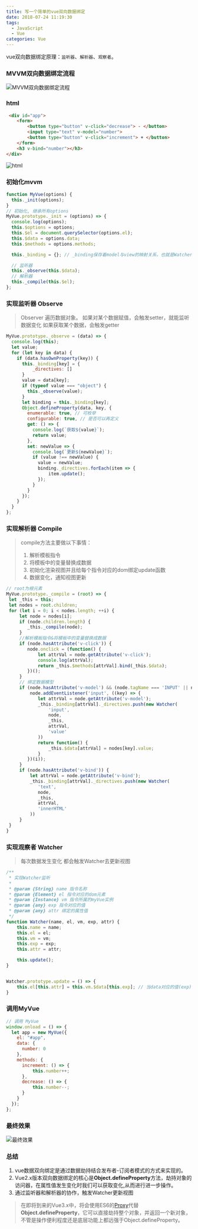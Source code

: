 ```yaml
---
title: 写一个简单的vue双向数据绑定
date: 2018-07-24 11:19:30
tags: 
  - JavaScript
  - Vue
categories: Vue
---
```


vue双向数据绑定原理：`监听器`、`解析器`、`观察者`。

<!-- more -->


### MVVM双向数据绑定流程

![MVVM双向数据绑定流程](https://yechuanjie-image.oss-cn-beijing.aliyuncs.com/18-7-24/64201803.jpg)

### html

```html
 <div id="app">
    <form>
        <button type="button" v-click="decrease"> - </button>
        <input type="text" v-model="number">
        <button type="button" v-click="increment"> + </button>
    </form>
    <h3 v-bind="number"></h3>
</div>
```
![html](https://yechuanjie-image.oss-cn-beijing.aliyuncs.com/18-7-24/92465283.jpg)

### 初始化mvvm

```javascript
function MyVue(options) {
  this._init(options);
}
// 初始化, 继承所有options
MyVue.prototype._init = (options) => {
  console.log(options);
  this.$options = options;
  this.$el = document.querySelector(options.el);
  this.$data = options.data;
  this.$methods = options.methods;

  this._binding = {}; // _binding保存着model与view的映射关系，也就是Watcher的实例。当model改变时，会触发其中的指令类更新，保证view也能实时更新

  // 监听器
  this._observe(this.$data);
  // 解析器
  this._compile(this.$el);
};
```

### 实现监听器 Observe

> Observer 遍历数据对象。
> 如果对某个数据赋值，会触发setter，就能监听数据变化
> 如果获取某个数据，会触发getter

```javascript
MyVue.prototype._observe = (data) => {
  console.log(this);
  let value;
  for (let key in data) {
    if (data.hasOwnProperty(key)) {
      this._binding[key] = {
          _directives: []
      }
      value = data[key];
      if (typeof value === "object") {
        this._observe(value);
      }
      let binding = this._binding[key];
      Object.defineProperty(data, key, {
        enumerable: true, // 可枚举
        configurable: true, // 是否可以再定义
        get: () => {
          console.log(`获取${value}`);
          return value;
        },
        set: newValue => {
          console.log(`更新${newValue}`);
          if (value !== newValue) {
            value = newValue;
            binding._directives.forEach(item => {
                item.update();
            });
          }
        }
      });
    }
  }
};
```

### 实现解析器 Compile
> compile方法主要做以下事情：
> 1. 解析模板指令
> 2. 将模板中的变量替换成数据
> 3. 初始化渲染视图并且给每个指令对应的dom绑定update函数
> 4. 数据变化，通知视图更新

```javascript
// root为根元素
MyVue.prototype._compile = (root) => {
 let _this = this;
 let nodes = root.children;
 for (let i = 0; i < nodes.length; ++i) {
     let node = nodes[i];
     if (node.children.length) {
        _this._compile(node);
     }
     //解析模板指令&将模板中的变量替换成数据
     if (node.hasAttribute('v-click')) {
        node.onclick = (function() {
            let attrVal = node.getAttribute('v-click');
            console.log(attrVal);
            return _this.$methods[attrVal].bind(_this.$data);
        })();
     }
     // 绑定数据模型
     if (node.hasAttribute('v-model') && (node.tagName === 'INPUT' || node.tagName === 'TEXTAREA')) {
         node.addEventListener('input', ((key) => {
            let attrVal = node.getAttribute('v-model');
            _this._binding[attrVal]._directives.push(new Watcher(
                'input',
                node,
                _this,
                attrVal,
                'value'
            ))
            return function() {
                _this.$data[attrVal] = nodes[key].value;
            }
        })(i));
     }
     if (node.hasAttribute('v-bind')) {
         let attrVal = node.getAttribute('v-bind');
         _this._binding[attrVal]._directives.push(new Watcher(
            'text',
            node,
            _this,
            attrVal,
            'innerHTML'
         ))
     }
 }
}
```

### 实现观察者 Watcher
> 每次数据发生变化 都会触发Watcher去更新视图

```javascript
/**
 * 实现Watcher监听
 * 
 * @param {String} name 指令名称
 * @param {Element} el 指令对应的dom元素
 * @param {Instance} vm 指令所属的myVue实例
 * @param {any} exp 指令对应的值
 * @param {any} attr 绑定的属性值
 */
function Watcher(name, el, vm, exp, attr) {
    this.name = name;
    this.el = el;
    this.vm = vm;
    this.exp = exp;
    this.attr = attr;

    this.update();
}


Watcher.prototype.update = () => {
    this.el[this.attr] = this.vm.$data[this.exp]; // 当data对应的值(exp)改变时，修改当前元素的属性，以保证dom更新
}
```

### 调用MyVue
```javascript
// 调用 MyVue
window.onload = () => {
  let app = new MyVue({
    el: "#app",
    data: {
      number: 0
    },
    methods: {
      increment: () => {
          this.number++;
      },
      decrease: () => {
          this.number--;
      }
    }
  });
};
```

### 最终效果
![最终效果](https://yechuanjie-image.oss-cn-beijing.aliyuncs.com/18-7-24/47264916.jpg)

### 总结
1. vue数据双向绑定是通过数据劫持结合发布者-订阅者模式的方式来实现的。
2. Vue2.x版本双向数据绑定的核心是**Object.defineProperty**方法，劫持对象的访问器，在属性值发生变化时我们可以获取变化,从而进行进一步操作。
3. 通过监听器和解析器的协作，触发Watcher更新视图


> 在即将到来的Vue3.x中，将会使用ES6的[Proxy](http://es6.ruanyifeng.com/#docs/proxy)代替**Object.defineProperty**，它可以直接劫持整个对象，并返回一个新对象，不管是操作便利程度还是底层功能上都远强于Object.defineProperty。